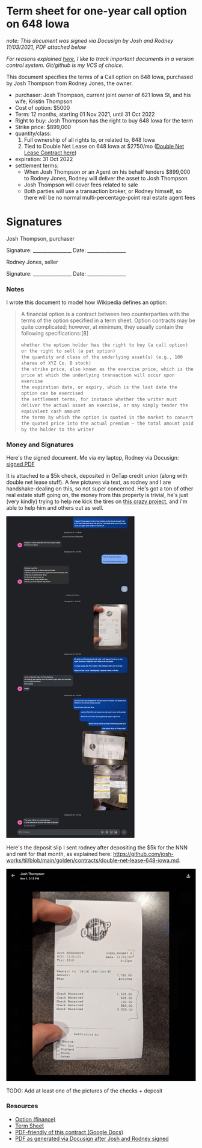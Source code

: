 # Term sheet for one-year call option on 648 Iowa

_note: This document was signed via Docusign by Josh and Rodney 11/03/2021, PDF attached below_

_For reasons explained [here](https://github.com/josh-works/til/blob/main/golden/contracts/why-track-contracts-publicly-in-git.md), I like to track important documents in a version control system. Git/github is my VCS of choice._

This document specifies the terms of a Call option on 648 Iowa, purchased by Josh Thompson from Rodney Jones, the owner.

- purchaser: Josh Thompson, current joint owner of 621 Iowa St, and his wife, Kristin Thompson
- Cost of option: $5000
- Term: 12 months, starting 01 Nov 2021, until 31 Oct 2022
- Right to buy: Josh Thompson has the right to buy 648 Iowa for the term
- Strike price: $899,000
- quantity/class: 
  1. Full ownership of all rights to, or related to, 648 Iowa
  2. Tied to Double Net Lease on 648 Iowa at $2750/mo ([Double Net Lease Contract here](https://github.com/josh-works/til/blob/main/golden/contracts/double-net-lease-648-iowa.md))
- expiration: 31 Oct 2022
- settlement terms: 
  - When Josh Thompson or an Agent on his behalf tenders $899,000 to Rodney Jones, Rodney will deliver the asset to Josh Thompson
  - Josh Thompson will cover fees related to sale
  - Both parties will use a transaction broker, or Rodney himself, so there will be no normal multi-percentage-point real estate agent fees


# Signatures

Josh Thompson, purchaser

Signature: \________________          Date:      \________________


Rodney Jones, seller

Signature: \________________           Date:      \________________

### Notes

I wrote this document to model how Wikipedia defines an option:

> A financial option is a contract between two counterparties with the terms of the option specified in a term sheet. Option contracts may be quite complicated; however, at minimum, they usually contain the following specifications:[8]
> 
>     whether the option holder has the right to buy (a call option) or the right to sell (a put option)
>     the quantity and class of the underlying asset(s) (e.g., 100 shares of XYZ Co. B stock)
>     the strike price, also known as the exercise price, which is the price at which the underlying transaction will occur upon exercise
>     the expiration date, or expiry, which is the last date the option can be exercised
>     the settlement terms, for instance whether the writer must deliver the actual asset on exercise, or may simply tender the equivalent cash amount
>     the terms by which the option is quoted in the market to convert the quoted price into the actual premium – the total amount paid by the holder to the writer

### Money and Signatures

Here's the signed document. Me via my laptop, Rodney via Docusign: [signed PDF](/pdfs/DocuSign_Term_sheet_for_one-year_call.pdf)

It is attached to a $5k check, deposited in OnTap credit union (along with double net lease stuff). A few pictures via text, as rodney and I are handshake-dealing on this, so not super concerned. He's got a ton of other real estate stuff going on, the money from this property is trivial, he's just (very kindly) trying to help me kick the tires on [this crazy project](https://josh.works/pud), and i'm able to help him and others out as well. 

![text deposits](/golden/contracts/images/rodney-texts.jpg)

Here's the deposit slip I sent rodney after depositing the $5k for the NNN and rent for that month, as explained here: https://github.com/josh-works/til/blob/main/golden/contracts/double-net-lease-648-iowa.md. 

![deposit slip](/golden/contracts/images/deposit-slip.jpg)



TODO: Add at least one of the pictures of the checks + deposit


### Resources

- [Option (finance)](https://en.wikipedia.org/wiki/Option_(finance))
- [Term Sheet](https://en.wikipedia.org/wiki/Term_sheet)
- [PDF-friendly of this contract (Google Docs)](https://docs.google.com/document/d/1raoNnxfZmEioF2WQY-wWrqboIdugsHl9Xa1HY_8kLC0/edit#)
- [PDF as generated via Docusign after Josh and Rodney signed](/pdfs/DocuSign_Term_sheet_for_one-year_call.pdf)
